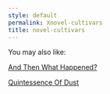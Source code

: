 ```yaml
---
style: default
permalink: Xnovel-cultivars
title: novel-cultivars
---
```

You may also like:

[And Then What Happened?](http://scp-wiki.net/and-then-what-happened)

[Quintessence Of Dust](http://scp-wiki.net/quintessence-of-dust)
